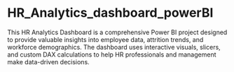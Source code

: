 # HR_Analytics_dashboard_powerBI
This HR Analytics Dashboard is a comprehensive Power BI project designed to provide valuable insights into employee data, attrition trends, and workforce demographics. The dashboard uses interactive visuals, slicers, and custom DAX calculations to help HR professionals and management make data-driven decisions.
